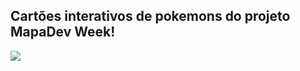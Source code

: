 
<h2>Cartões interativos de pokemons do projeto MapaDev Week!</h2>
<img src=/src/imagens/slider.gif/>


